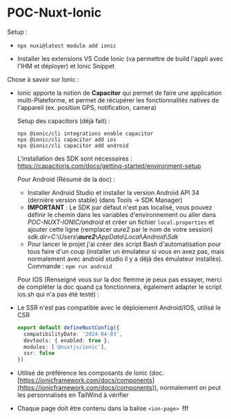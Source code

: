 # POC-Nuxt-Ionic

Setup :

* ```
  npx nuxi@latest module add ionic
  ```
* Installer les extensions VS Code Ionic (va permettre de build l'appli avec l'IHM et déployer) et Ionic Snippet

Chose à savoir sur Ionic :

* Ionic apporte la notion de **Capacitor** qui permet de faire une application multi-Plateforme, et permet de récupérer les fonctionnalités natives de l'appareil (ex. position GPS, notification, camera)

  Setup des capacitors (déjà fait) :

  ```
  npx @ionic/cli integrations enable capacitor
  npx @ionic/cli capacitor add ios
  npx @ionic/cli capacitor add android

  ```
  L'installation des SDK sont nécessaires : [https://capacitorjs.com/docs/getting-started/environment-setup
  ](https://capacitorjs.com/docs/getting-started/environment-setup)

  Pour Android (Résumé de la doc) :

  * Installer Android Studio et installer la version Android API 34 (dernière version stable) (dans Tools -> SDK Manager)
  * **IMPORTANT** : Le SDK par défaut n'est pas localisé, vous pouvez définir le chemin dans les variables d'environnement ou aller dans *POC-NUXT-IONIC/android* et créer un fichier `local.properties` et ajouter cette ligne (remplacer *aure2* par le nom de votre session) *sdk.dir=C:*\\*Users*\\***aure2***\\*AppData*\\*Local*\\*Android*\\*Sdk*
  * Pour lancer le projet j'ai créer des script Bash d'automatisation pour tous faire d'un coup (installer un émulateur si vous en avez pas, mais normalement avec android studio il y a déjà des émulateur installés). Commande : `npm run android`

  Pour IOS (Renseigné vous sur la doc flemme je peux pas essayer, merci de compléter la doc quand ça fonctionnera, également adapter le script ios.sh qui n'a pas été testé) :
* Le SSR n'est pas compatible avec le déploiement Android/IOS, utilisé le CSR

  ```typescript
  export default defineNuxtConfig({
    compatibilityDate: '2024-04-03',
    devtools: { enabled: true },
    modules: ['@nuxtjs/ionic'],
    ssr: false
  })
  ```
* Utilisé de préférence les composants de Ionic (doc. [https://ionicframework.com/docs/components](https://ionicframework.com/docs/components)), normalement on peut les personnalisés en TailWind à vérifier
* Chaque page doit être contenu dans la balise  `<ion-page> `**!!!**
